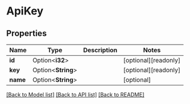 # ApiKey

## Properties

Name | Type | Description | Notes
------------ | ------------- | ------------- | -------------
**id** | Option<**i32**> |  | [optional][readonly]
**key** | Option<**String**> |  | [optional][readonly]
**name** | Option<**String**> |  | [optional]

[[Back to Model list]](../README.md#documentation-for-models) [[Back to API list]](../README.md#documentation-for-api-endpoints) [[Back to README]](../README.md)



